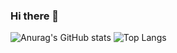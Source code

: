 ### Hi there 👋

<!--
**jiahujiahu/jiahujiahu** is a ✨ _special_ ✨ repository because its `README.md` (this file) appears on your GitHub profile.

Here are some ideas to get you started:

- 🔭 I’m currently working on ...
- 🌱 I’m currently learning ...
- 👯 I’m looking to collaborate on ...
- 🤔 I’m looking for help with ...
- 💬 Ask me about ...
- 📫 How to reach me: ...
- 😄 Pronouns: ...
- ⚡ Fun fact: ...
-->

![Anurag's GitHub stats](https://github-readme-stats.vercel.app/api?username=jiahujiahu&hide=prs,issues,contribs&count_private=true&show_icons=true&card_width=500px)
![Top Langs](https://github-readme-stats.vercel.app/api/top-langs/?username=jiahujiahu&layout=compact&size_weight=0.5&count_weight=0.5&langs_count=20)

